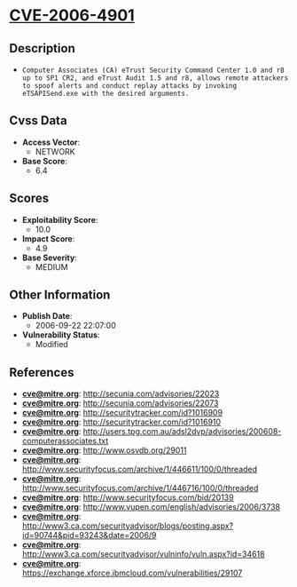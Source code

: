 
# [CVE-2006-4901](http://secunia.com/advisories/22023)

## Description

- `Computer Associates (CA) eTrust Security Command Center 1.0 and r8 up to SP1 CR2, and eTrust Audit 1.5 and r8, allows remote attackers to spoof alerts and conduct replay attacks by invoking eTSAPISend.exe with the desired arguments.`

## Cvss Data

- **Access Vector**:
  - NETWORK
- **Base Score**:
  - 6.4

## Scores

- **Exploitability Score**:
  - 10.0
- **Impact Score**:
  - 4.9
- **Base Severity**:
  - MEDIUM

## Other Information

- **Publish Date**:
  - 2006-09-22 22:07:00
- **Vulnerability Status**:
  - Modified

## References

- **cve@mitre.org**: http://secunia.com/advisories/22023
- **cve@mitre.org**: http://secunia.com/advisories/22073
- **cve@mitre.org**: http://securitytracker.com/id?1016909
- **cve@mitre.org**: http://securitytracker.com/id?1016910
- **cve@mitre.org**: http://users.tpg.com.au/adsl2dvp/advisories/200608-computerassociates.txt
- **cve@mitre.org**: http://www.osvdb.org/29011
- **cve@mitre.org**: http://www.securityfocus.com/archive/1/446611/100/0/threaded
- **cve@mitre.org**: http://www.securityfocus.com/archive/1/446716/100/0/threaded
- **cve@mitre.org**: http://www.securityfocus.com/bid/20139
- **cve@mitre.org**: http://www.vupen.com/english/advisories/2006/3738
- **cve@mitre.org**: http://www3.ca.com/securityadvisor/blogs/posting.aspx?id=90744&pid=93243&date=2006/9
- **cve@mitre.org**: http://www3.ca.com/securityadvisor/vulninfo/vuln.aspx?id=34618
- **cve@mitre.org**: https://exchange.xforce.ibmcloud.com/vulnerabilities/29107

